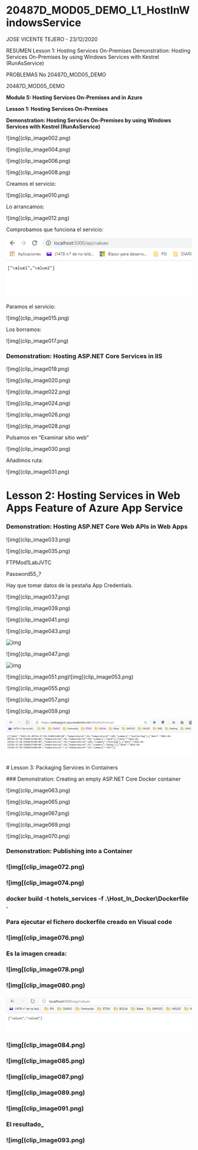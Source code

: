 # 20487D_MOD05_DEMO_L1_HostInWindowsService

JOSE VICENTE TEJERO - 23/12/2020

RESUMEN
Lesson 1: Hosting Services On-Premises
Demonstration: Hosting Services On-Premises by using Windows Services with Kestrel (RunAsService)

PROBLEMAS
No
20487D_MOD05_DEMO

20487D_MOD05_DEMO

**Module 5: Hosting Services On-Premises and in Azure**

**Lesson 1: Hosting Services On-Premises**

**Demonstration: Hosting Services On-Premises by using Windows Services with Kestrel (RunAsService)**

 

 

![img[(clip_image002.png)

![img[(clip_image004.png)

 

![img[(clip_image006.png)

 

![img[(clip_image008.png)

 

Creamos el servicio:

 

![img[(clip_image010.png)

 

Lo arrancamos:

 

![img[(clip_image012.png)

 

Comprobamos que funciona el servicio:

![img](clip_image013.png)

 

Paramos el servicio:

 

![img[(clip_image015.png)

Los borramos:

 

![img[(clip_image017.png)

### Demonstration: Hosting ASP.NET Core Services in IIS

![img[(clip_image019.png)

 

![img[(clip_image020.png)

 

![img[(clip_image022.png)

![img[(clip_image024.png)

 

![img[(clip_image026.png)

 

![img[(clip_image028.png)

Pulsamos en “Examinar sitio web”

![img[(clip_image030.png)

 

Añadimos ruta:

 

![img[(clip_image031.png)

 

# Lesson 2: Hosting Services in Web Apps Feature of Azure App Service

### Demonstration: Hosting ASP.NET Core Web APIs in Web Apps

 

![img[(clip_image033.png)

 

![img[(clip_image035.png)

 

FTPMod1LabJVTC

Password55_?

Hay que tomar datos de la pestaña App Credentials.

![img[(clip_image037.png)

![img[(clip_image039.png)

 

![img[(clip_image041.png)

 

![img[(clip_image043.png)

 

![img](clip_image045.png)

 

![img[(clip_image047.png)

 

![img](clip_image049.png)

![img[(clip_image051.png)![img[(clip_image053.png)

![img[(clip_image055.png)

![img[(clip_image057.png)

![img[(clip_image059.png)

 

![img](clip_image061.png)

\# Lesson 3: Packaging Services in Containers

\### Demonstration: Creating an empty ASP.NET Core Docker container

 

![img[(clip_image063.png)

![img[(clip_image065.png)

![img[(clip_image067.png)

![img[(clip_image069.png)

![img[(clip_image070.png)

### Demonstration: Publishing into a Container

### ![img[(clip_image072.png)

### ![img[(clip_image074.png)

### docker build -t hotels_services -f .\Host_In_Docker\Dockerfile .

### Para ejecutar el fichero dockerfile creado en Visual code

### ![img[(clip_image076.png)

###  

### Es la imagen creada:

### ![img[(clip_image078.png)

### ![img[(clip_image080.png)

### ![img](clip_image082.png)

### ![img[(clip_image084.png)

###  

### ![img[(clip_image085.png)

### ![img[(clip_image087.png)

###  

### ![img[(clip_image089.png)

###  

### ![img[(clip_image091.png)

### El resultado_

### ![img[(clip_image093.png)

###  

### 

###  

###  

###  

###  

###  

###  

###  

###  

###  

###  

###  

###  

###  

###  

###  

 

 

 

 

 

 

 

 

 

 
 

 

 

 

 

 

 

 

 
